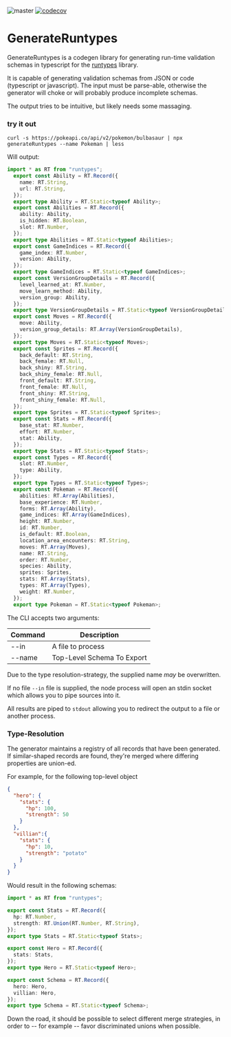 ![master](https://github.com/dpchamps/generate-runtypes/workflows/master/badge.svg)
[![codecov](https://codecov.io/gh/dpchamps/generate-runtypes/branch/master/graph/badge.svg)](https://codecov.io/gh/dpchamps/generate-runtypes)
# GenerateRuntypes

GenerateRuntypes is a codegen library for generating run-time validation schemas in typescript for the [runtypes](https://github.com/pelotom/runtypes) library.

It is capable of generating validation schemas from JSON or code (typescript or javascript). The input must be parse-able, otherwise the generator will choke or will probably produce incomplete schemas.

The output tries to be intuitive, but likely needs some massaging.

### try it out

``` 
curl -s https://pokeapi.co/api/v2/pokemon/bulbasaur | npx generateRuntypes --name Pokeman | less
``` 

Will output:
```typescript
import * as RT from "runtypes";
  export const Ability = RT.Record({
    name: RT.String,
    url: RT.String,
  });
  export type Ability = RT.Static<typeof Ability>;
  export const Abilities = RT.Record({
    ability: Ability,
    is_hidden: RT.Boolean,
    slot: RT.Number,
  });
  export type Abilities = RT.Static<typeof Abilities>;
  export const GameIndices = RT.Record({
    game_index: RT.Number,
    version: Ability,
  });
  export type GameIndices = RT.Static<typeof GameIndices>;
  export const VersionGroupDetails = RT.Record({
    level_learned_at: RT.Number,
    move_learn_method: Ability,
    version_group: Ability,
  });
  export type VersionGroupDetails = RT.Static<typeof VersionGroupDetails>;
  export const Moves = RT.Record({
    move: Ability,
    version_group_details: RT.Array(VersionGroupDetails),
  });
  export type Moves = RT.Static<typeof Moves>;
  export const Sprites = RT.Record({
    back_default: RT.String,
    back_female: RT.Null,
    back_shiny: RT.String,
    back_shiny_female: RT.Null,
    front_default: RT.String,
    front_female: RT.Null,
    front_shiny: RT.String,
    front_shiny_female: RT.Null,
  });
  export type Sprites = RT.Static<typeof Sprites>;
  export const Stats = RT.Record({
    base_stat: RT.Number,
    effort: RT.Number,
    stat: Ability,
  });
  export type Stats = RT.Static<typeof Stats>;
  export const Types = RT.Record({
    slot: RT.Number,
    type: Ability,
  });
  export type Types = RT.Static<typeof Types>;
  export const Pokeman = RT.Record({
    abilities: RT.Array(Abilities),
    base_experience: RT.Number,
    forms: RT.Array(Ability),
    game_indices: RT.Array(GameIndices),
    height: RT.Number,
    id: RT.Number,
    is_default: RT.Boolean,
    location_area_encounters: RT.String,
    moves: RT.Array(Moves),
    name: RT.String,
    order: RT.Number,
    species: Ability,
    sprites: Sprites,
    stats: RT.Array(Stats),
    types: RT.Array(Types),
    weight: RT.Number,
  });
  export type Pokeman = RT.Static<typeof Pokeman>;
```



The CLI accepts two arguments:

| Command | Description                |
|---------|----------------------------|
| --in    | A file to process          |
| --name  | Top-Level Schema To Export |

Due to the type resolution-strategy, the supplied name _may_ be overwritten.

If no file `--in` file is supplied, the node process will open an stdin socket which allows you to pipe sources into it.

All results are piped to `stdout` allowing you to redirect the output to a file or another process.


### Type-Resolution

The generator maintains a registry of all records that have been generated. If similar-shaped records are found, they're merged where differing properties are union-ed.

For example, for the following top-level object 

```json
{
  "hero": {
    "stats": {
      "hp": 100,
      "strength": 50
    }
  },
  "villian":{
    "stats": {
      "hp": 10,
      "strength": "potato"
    }
  }
}
```

Would result in the following schemas:

```typescript
import * as RT from "runtypes";

export const Stats = RT.Record({
  hp: RT.Number,
  strength: RT.Union(RT.Number, RT.String),
});
export type Stats = RT.Static<typeof Stats>;

export const Hero = RT.Record({
  stats: Stats,
});
export type Hero = RT.Static<typeof Hero>;

export const Schema = RT.Record({
  hero: Hero,
  villian: Hero,
});
export type Schema = RT.Static<typeof Schema>;
```

Down the road, it should be possible to select different merge strategies, in order to -- for example -- favor discriminated unions when possible.

